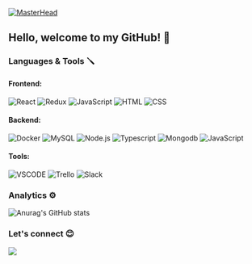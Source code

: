 <!--
**laujuu/laujuu** is a ✨ _special_ ✨ repository because its `README.md` (this file) appears on your GitHub profile.

- 🔭 I’m currently working on ...
- 🌱 I’m currently learning ...
- 👯 I’m looking to collaborate on ...
- 🤔 I’m looking for help with ...
- 💬 Ask me about ...
- 📫 How to reach me: ...
- 😄 Pronouns: ...
- ⚡ Fun fact: ...
-->

[![MasterHead](https://firebasestorage.googleapis.com/v0/b/kkkrying.appspot.com/o/banner%20(1).png?alt=media&token=d8313eba-add5-4882-be26-6f4826d1a225)](https://github.com/laujuu)

## Hello, welcome to my GitHub!  👋

### Languages & Tools 🪛

#### Frontend:
![React](https://img.shields.io/badge/React-20232A?style=for-the-badge&logo=react&logoColor=61DAFB) ![Redux](https://img.shields.io/badge/Redux-593D88?style=for-the-badge&logo=redux&logoColor=white) ![JavaScript](https://img.shields.io/badge/JavaScript-323330?style=for-the-badge&logo=javascript&logoColor=F7DF1E) ![HTML](https://img.shields.io/badge/HTML5-E34F26?style=for-the-badge&logo=html5&logoColor=white) ![CSS](https://img.shields.io/badge/CSS3-1572B6?style=for-the-badge&logo=css3&logoColor=white)

#### Backend:
![Docker](https://img.shields.io/badge/Docker-2CA5E0?style=for-the-badge&logo=docker&logoColor=white) ![MySQL](https://img.shields.io/badge/MySQL-005C84?style=for-the-badge&logo=mysql&logoColor=white) ![Node.js](https://img.shields.io/badge/Node.js-43853D?style=for-the-badge&logo=node.js&logoColor=white)
 ![Typescript](https://img.shields.io/badge/TypeScript-007ACC?style=for-the-badge&logo=typescript&logoColor=white) ![Mongodb](https://img.shields.io/badge/MongoDB-4EA94B?style=for-the-badge&logo=mongodb&logoColor=white) ![JavaScript](https://img.shields.io/badge/JavaScript-323330?style=for-the-badge&logo=javascript&logoColor=F7DF1E)

#### Tools:
![VSCODE](https://img.shields.io/badge/Visual_Studio_Code-0078D4?style=for-the-badge&logo=visual%20studio%20code&logoColor=white) ![Trello](https://img.shields.io/badge/Trello-0052CC?style=for-the-badge&logo=trello&logoColor=white) ![Slack](https://img.shields.io/badge/Slack-4A154B?style=for-the-badge&logo=slack&logoColor=white)


### Analytics ⚙️

![Anurag's GitHub stats](https://github-readme-stats.vercel.app/api?username=laujuu&show_icons=true&theme=radical&count_private=true)                  

### Let's connect 😊
[![](https://img.shields.io/badge/linkedin-%230077B5.svg?style=for-the-badge&logo=linkedin)](https://www.linkedin.com/in/lauro-manoel-pires-junior-96a62a162/)
